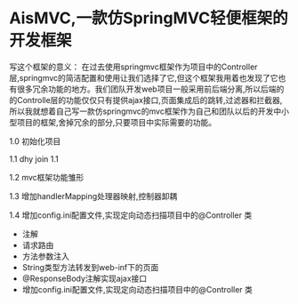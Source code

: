 # AisMVC,一款仿SpringMVC轻便框架的开发框架
写这个框架的意义：
在过去使用springmvc框架作为项目中的Controller层,springmvc的简洁配置和使用让我们选择了它,但这个框架我用着也发现了它也有很多冗余功能的地方。我们团队开发web项目一般采用前后端分离,所以后端的的Controlle层的功能仅仅只有提供ajax接口,页面集成后的跳转,过滤器和拦截器,所以我就想着自己写一款仿springmvc的mvc框架作为自己和团队以后的开发中小型项目的框架,舍掉冗余的部分,只要项目中实际需要的功能。

1.0 初始化项目

1.1 dhy join 1.1

1.2 mvc框架功能雏形

1.3 增加handlerMapping处理器映射,控制器卸耦

1.4 增加config.ini配置文件,实现定向动态扫描项目中的@Controller 类

* 注解
* 请求路由 
* 方法参数注入 
* String类型方法转发到web-inf下的页面
* @ResponseBody注解实现ajax接口 
* 增加config.ini配置文件,实现定向动态扫描项目中的@Controller 类
